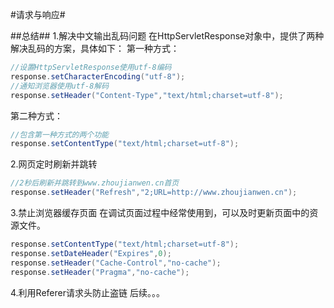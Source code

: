 ﻿#请求与响应#

##总结##
1.解决中文输出乱码问题
在HttpServletResponse对象中，提供了两种解决乱码的方案，具体如下：
第一种方式：
```java
//设置HttpServletResponse使用utf-8编码
response.setCharacterEncoding("utf-8");
//通知浏览器使用utf-8解码
response.setHeader("Content-Type","text/html;charset=utf-8");
```
第二种方式：
```java
//包含第一种方式的两个功能
response.setContentType("text/html;charset=utf-8");
```
2.网页定时刷新并跳转
```java
//2秒后刷新并跳转到www.zhoujianwen.cn首页
response.setHeader("Refresh","2;URL=http://www.zhoujianwen.cn");
```

3.禁止浏览器缓存页面
在调试页面过程中经常使用到，可以及时更新页面中的资源文件。
```java
response.setContentType("text/html;charset=utf-8");
response.setDateHeader("Expires",0);
response.setHeader("Cache-Control","no-cache");
response.setHeader("Pragma","no-cache");
```

4.利用Referer请求头防止盗链
后续。。。